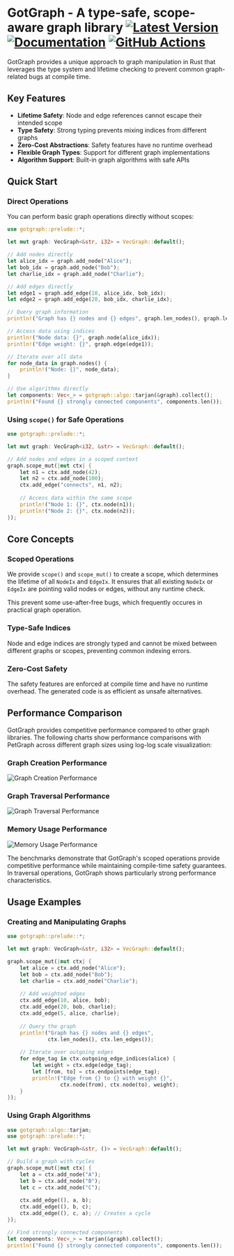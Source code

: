 # GotGraph - A type-safe, scope-aware graph library [![Latest Version]][crates.io] [![Documentation]][docs.rs] [![GitHub Actions]][actions]

[Latest Version]: https://img.shields.io/crates/v/gotgraph.svg
[crates.io]: https://crates.io/crates/gotgraph
[Documentation]: https://img.shields.io/docsrs/gotgraph
[docs.rs]: https://docs.rs/gotgraph/latest/
[GitHub Actions]: https://github.com/yasuo-ozu/gotgraph/actions/workflows/rust.yml/badge.svg
[actions]: https://github.com/yasuo-ozu/gotgraph/actions/workflows/rust.yml

GotGraph provides a unique approach to graph manipulation in Rust that leverages
the type system and lifetime checking to prevent common graph-related bugs at
compile time.

## Key Features

- **Lifetime Safety**: Node and edge references cannot escape their intended scope
- **Type Safety**: Strong typing prevents mixing indices from different graphs
- **Zero-Cost Abstractions**: Safety features have no runtime overhead
- **Flexible Graph Types**: Support for different graph implementations
- **Algorithm Support**: Built-in graph algorithms with safe APIs

## Quick Start

### Direct Operations

You can perform basic graph operations directly without scopes:

```rust
use gotgraph::prelude::*;

let mut graph: VecGraph<&str, i32> = VecGraph::default();

// Add nodes directly
let alice_idx = graph.add_node("Alice");
let bob_idx = graph.add_node("Bob");
let charlie_idx = graph.add_node("Charlie");

// Add edges directly
let edge1 = graph.add_edge(10, alice_idx, bob_idx);
let edge2 = graph.add_edge(20, bob_idx, charlie_idx);

// Query graph information
println!("Graph has {} nodes and {} edges", graph.len_nodes(), graph.len_edges());

// Access data using indices
println!("Node data: {}", graph.node(alice_idx));
println!("Edge weight: {}", graph.edge(edge1));

// Iterate over all data
for node_data in graph.nodes() {
    println!("Node: {}", node_data);
}

// Use algorithms directly
let components: Vec<_> = gotgraph::algo::tarjan(&graph).collect();
println!("Found {} strongly connected components", components.len());
```

### Using `scope()` for Safe Operations

```rust
use gotgraph::prelude::*;

let mut graph: VecGraph<i32, &str> = VecGraph::default();

// Add nodes and edges in a scoped context
graph.scope_mut(|mut ctx| {
    let n1 = ctx.add_node(42);
    let n2 = ctx.add_node(100);
    ctx.add_edge("connects", n1, n2);
    
    // Access data within the same scope
    println!("Node 1: {}", ctx.node(n1));
    println!("Node 2: {}", ctx.node(n2));
});
```

## Core Concepts

### Scoped Operations

We provide `scope()` and `scope_mut()` to create a scope, which determines the
lifetime of all `NodeIx` and `EdgeIx`. It ensures that all existing `NodeIx` or
`EdgeIx` are pointing valid nodes or edges, without any runtime check.

This prevent some use-after-free bugs, which frequently occures in practical
graph operation.

### Type-Safe Indices

Node and edge indices are strongly typed and cannot be mixed between different graphs
or scopes, preventing common indexing errors.

### Zero-Cost Safety

The safety features are enforced at compile time and have no runtime overhead. The
generated code is as efficient as unsafe alternatives.

## Performance Comparison

GotGraph provides competitive performance compared to other graph libraries. The following charts show performance comparisons with PetGraph across different graph sizes using log-log scale visualization:

### Graph Creation Performance
![Graph Creation Performance](benchmark/graph_creation_performance.svg)

### Graph Traversal Performance  
![Graph Traversal Performance](benchmark/graph_traversal_performance.svg)

### Memory Usage Performance
![Memory Usage Performance](benchmark/memory_usage_performance.svg)

The benchmarks demonstrate that GotGraph's scoped operations provide competitive performance while maintaining compile-time safety guarantees. In traversal operations, GotGraph shows particularly strong performance characteristics.

## Usage Examples

### Creating and Manipulating Graphs

```rust
use gotgraph::prelude::*;

let mut graph: VecGraph<&str, i32> = VecGraph::default();

graph.scope_mut(|mut ctx| {
    let alice = ctx.add_node("Alice");
    let bob = ctx.add_node("Bob");
    let charlie = ctx.add_node("Charlie");
    
    // Add weighted edges
    ctx.add_edge(10, alice, bob);
    ctx.add_edge(20, bob, charlie);
    ctx.add_edge(5, alice, charlie);
    
    // Query the graph
    println!("Graph has {} nodes and {} edges", 
             ctx.len_nodes(), ctx.len_edges());
    
    // Iterate over outgoing edges
    for edge_tag in ctx.outgoing_edge_indices(alice) {
        let weight = ctx.edge(edge_tag);
        let [from, to] = ctx.endpoints(edge_tag);
        println!("Edge from {} to {} with weight {}", 
                 ctx.node(from), ctx.node(to), weight);
    }
});
```

### Using Graph Algorithms

```rust
use gotgraph::algo::tarjan;
use gotgraph::prelude::*;

let mut graph: VecGraph<&str, ()> = VecGraph::default();

// Build a graph with cycles
graph.scope_mut(|mut ctx| {
    let a = ctx.add_node("A");
    let b = ctx.add_node("B");
    let c = ctx.add_node("C");
    
    ctx.add_edge((), a, b);
    ctx.add_edge((), b, c);
    ctx.add_edge((), c, a); // Creates a cycle
});

// Find strongly connected components
let components: Vec<_> = tarjan(&graph).collect();
println!("Found {} strongly connected components", components.len());
```